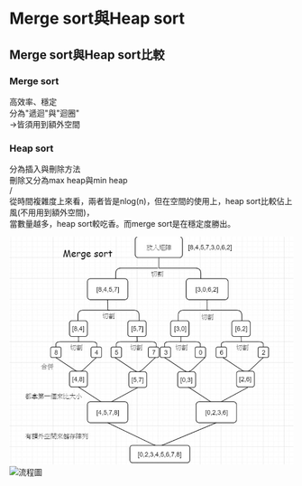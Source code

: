 # Merge sort與Heap sort

## Merge sort與Heap sort比較
### Merge sort
高效率、穩定  
分為"遞迴"與"迴圈"  
->皆須用到額外空間
### Heap sort
分為插入與刪除方法  
刪除又分為max heap與min heap  
/  
從時間複雜度上來看，兩者皆是nlog(n)，但在空間的使用上，heap sort比較佔上風(不用用到額外空間)，  
當數量越多，heap sort較吃香。而merge sort是在穩定度勝出。

![流程圖](https://github.com/lynn871104/lynn/blob/master/week5/mergesort%E6%B5%81%E7%A8%8B%E5%9C%96.jpg "流程圖")
![流程圖](https://github.com/lynn871104/lynn/blob/master/week5/heapsort%E6%B5%81%E7%A8%8B%E5%9C%96.jpg"流程圖")
